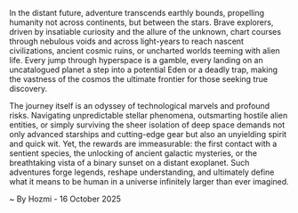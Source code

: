 
In the distant future, adventure transcends earthly bounds, propelling humanity not across continents, but between the stars. Brave explorers, driven by insatiable curiosity and the allure of the unknown, chart courses through nebulous voids and across light-years to reach nascent civilizations, ancient cosmic ruins, or uncharted worlds teeming with alien life. Every jump through hyperspace is a gamble, every landing on an uncatalogued planet a step into a potential Eden or a deadly trap, making the vastness of the cosmos the ultimate frontier for those seeking true discovery.

The journey itself is an odyssey of technological marvels and profound risks. Navigating unpredictable stellar phenomena, outsmarting hostile alien entities, or simply surviving the sheer isolation of deep space demands not only advanced starships and cutting-edge gear but also an unyielding spirit and quick wit. Yet, the rewards are immeasurable: the first contact with a sentient species, the unlocking of ancient galactic mysteries, or the breathtaking vista of a binary sunset on a distant exoplanet. Such adventures forge legends, reshape understanding, and ultimately define what it means to be human in a universe infinitely larger than ever imagined.

~ By Hozmi - 16 October 2025
